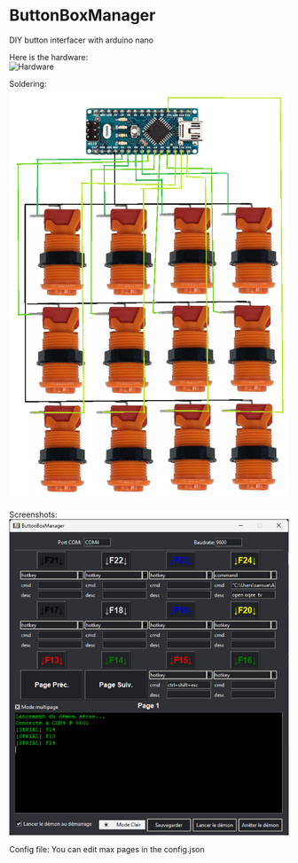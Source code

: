 # ButtonBoxManager
DIY button interfacer with arduino nano 

Here is the hardware:  
![Hardware](png/ButtonBox.png)

Soldering:  
![Soldering](png/soldering.png)

Screenshots:  
![Screenshot1](png/screen1.png)

Config file: 
You can edit max pages in the config.json 
